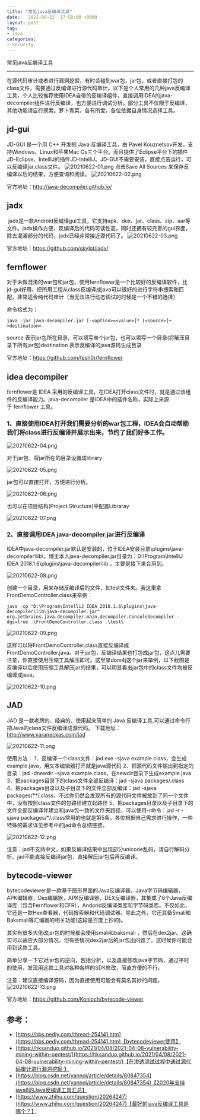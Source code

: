 ```yaml
---
title: "常见java反编译工具"
date:   2021-06-22  17:58:00 +0800
layout: post
tag:
- Java
categories:
- Security
---
```


常见java反编译工具

------
在源代码审计或者进行漏洞挖掘，有时会碰到war包，jar包，或者直接打包的class文件，需要通过反编译进行源代码审计。以下是个人常用的几种java反编译工具，个人比较推荐使用IDEA自带的反编译组件，直接调用IDEA的java-decompiler组件进行反编译，也方便进行调试分析。部分工具不仅限于反编译，其他功能请自行摸索。萝卜青菜，各有所爱，各位依据自身情况选择工具。

## jd-gui
JD-GUI 是一个用 C++ 开发的 Java 反编译工具，由 Pavel Kouznetsov开发，支持Windows、Linux和苹果Mac Os三个平台。而且提供了Eclipse平台下的插件JD-Eclipse、IntelliJ的插件JD-IntelliJ。JD-GUI不需要安装，直接点击运行，可以反编译jar,class文件。
![20210622-01.png](/images/20210622-01.png)
点击Save All Sources 来保存反编译以后的结果，方便查询和阅读。
![20210622-02.png](/images/20210622-02.png)

官方地址：http://java-decompiler.github.io/

## jadx
 jadx是一款Android反编译gui工具，它支持apk、dex、jar、class、zip、aar等文件。jadx操作方便，反编译后的代码可读性高，同时还拥有较完善的gui界面，除去混淆部分的代码，jadx已经非常接近源代码了。
![20210622-03.png](/images/20210622-03.png)

官方地址：https://github.com/skylot/jadx/

## fernflower
对于未做混淆的war包和jar包，使用fernflower是一个比较好的反编译软件，比jd-gui好用，把所用工程从class反编译成java可以很好的进行字符串搜索和匹配，非常适合纯代码审计（当无法进行动态调试的时候是一个不错的选择）

命令格式为：
```
java -jar java-decompiler.jar [-<option>=<value>]* [<source>]+ <destination>
```
source 表示jar包所在目录，可以填写单个jar包，也可以填写一个目录(将解压目录下所有jar包)destination 表示反编译的java源码生成目录

官方地址：https://github.com/fesh0r/fernflower

## idea decompiler
fernflower是 IDEA 采用的反编译工具，在IDEA打开class文件时，就是通过该组件的反编译能力。java-decompiler 是IDEA中的插件名称，实际上来源于 fernflower 工具。

### 1、直接使用IDEA打开我们需要分析的war包工程，IDEA会自动帮助我们将class进行反编译并展示出来，节约了我们好多工作。

![20210622-04.png](/images/20210622-04.png)

对于jar包，将jar所在的目录设置成library

![20210622-05.png](/images/20210622-05.png)

jar包可以直接打开，方便进行分析。

![20210622-06.png](/images/20210622-06.png)

也可以在项目结构(Project Structure)中配置Libraray

![20210622-07.png](/images/20210622-07.png)


### 2、直接调用IDEA java-decompiler.jar进行反编译
IDEA中java-decompiler.jar默认是安装的，位于IDEA安装目录\plugins\java-decompiler\lib\，博主本人java-decompiler.jar目录为：D:\Program\IntelliJ IDEA 2018.1.6\plugins\java-decompiler\lib ，主要是接下来会用到。

![20210622-08.png](/images/20210622-08.png)

创建一个目录，用来存储反编译后的文件，如test文件夹。我这里拿FrontDemoController.class来举例：
```
java -cp "D:\Program\IntelliJ IDEA 2018.1.6\plugins\java-decompiler\lib\java-decompiler.jar" org.jetbrains.java.decompiler.main.decompiler.ConsoleDecompiler -dgs=true .\FrontDemoController.class .\test\
```
![20210622-09.png](/images/20210622-09.png)

这样可以将FrontDemoController.class直接反编译成FrontDemoController.java。对于jar包，反编译结果也打包成jar包，这点儿需要注意，你直接使用压缩工具解压即可。这里拿dom4j这个jar来举例，以下截图是反编译以后使用压缩工具解压jar的结果，可以明显看出jar包中的class文件均被反编译成java。

![20210622-10.png](/images/20210622-10.png)

## JAD
JAD 是一款老牌的、经典的、使用起来简单的 Java 反编译工具,可以通过命令行把Java的class文件反编译成源代码。
下载地址：http://www.varaneckas.com/jad

![20210622-11.png](/images/20210622-11.png)

使用方法：
1、反编译一个class文件：jad.exe -sjava example.class，会生成example.java，用文本编辑器打开就是java源代码
2、把源代码文件输出到指定的目录：jad -dnewdir -sjava example.class，在newdir目录下生成example.java
3、把packages目录下的class文件全部反编译：jad -sjava packages/.class
4、把packages目录以及子目录下的文件全部反编译：jad -sjava packages/**/.class，不过你仍然会发现所有的源代码文件被放到了同一个文件中，没有按照class文件的包路径建立起路径
5、把packages目录以及子目录下的文件全部反编译并建立和java包一致的文件夹路径，可以使用-r命令：jad -r -sjava packages/*/.class常用的也就是第5条，各位根据自己需求进行操作，一些特殊的需求详见参考中的jad命令总结链接。

![20210622-12.png](/images/20210622-12.png)

注意：jad不支持中文，如果反编译结果中出现部分unicode乱码，请自行解码分析。jad不能直接反编译jar包，直接解压jar包后再反编译。

## bytecode-viewer
bytecodeviewer是一款基于图形界面的Java反编译器，Java字节码编辑器，APK编辑器，Dex编辑器，APK反编译器，DEX反编译器，其集成了6个Java反编译库（包含Fernflower和CFR），Andorid反编译类库和字节码类库。不仅如此，它还是一款Hex查看器，代码搜索器和代码调试器。除此之外，它还具备Smali和Baksmali等汇编器的相关功能(这段是百度上抄的)。

其实有很多大佬改jar包的时候都会使用smali和baksmali ，然后在dex2jar。这确实可以适应大部分情况，但有些情况dex2jar后的jar包出问题了，这时候你可能会用到这款工具。

简单分享一下它对jar包的逆向，包括分析，以及直接修改java字节码，通过平时的使用，发现用这款工具对各种各样的SDK修改，简直方便的不行。

注意：建议直接编译源码，因为直接使用可能会有莫名其妙的问题。
![20210622-13.png](/images/20210622-13.png)

官方地址：https://github.com/Konloch/bytecode-viewer


## 参考：
- [https://bbs.pediy.com/thread-254141.htm](https://bbs.pediy.com/thread-254141.htm)【bytecodeviewer使用】
- [https://hksanduo.github.io/2021/04/08/2021-04-08-vulnerability-mining-within-pentest/](https://hksanduo.github.io/2021/04/08/2021-04-08-vulnerability-mining-within-pentest/)【在渗透测试过程中通过源代码审计进行漏洞挖掘 】
- [https://blog.csdn.net/yannqi/article/details/80847354](https://blog.csdn.net/yannqi/article/details/80847354)【2020年支持java8的Java反编译工具汇总】
- [https://www.zhihu.com/question/20264247](https://www.zhihu.com/question/20264247)【最好的java反编译工具是哪个？】

